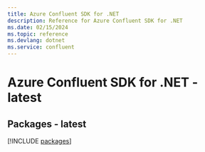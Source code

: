 ```yaml
---
title: Azure Confluent SDK for .NET
description: Reference for Azure Confluent SDK for .NET
ms.date: 02/15/2024
ms.topic: reference
ms.devlang: dotnet
ms.service: confluent
---
```

# Azure Confluent SDK for .NET - latest
## Packages - latest
[!INCLUDE [packages](confluent-index.md)]